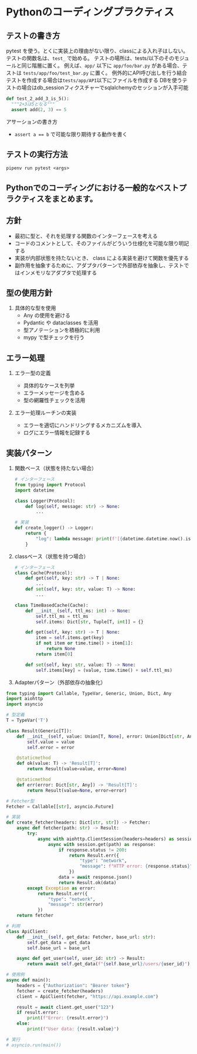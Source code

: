 
# Pythonのコーディングプラクティス

## テストの書き方

pytest を使う。とくに実装上の理由がない限り、classによる入れ子はしない。
テストの関数名は、`test_` で始める。
テストの場所は、tests/以下のそのモジュールと同じ階層に置く。
例えば、`app/` 以下に `app/foo/bar.py` がある場合、テストは `tests/app/foo/test_bar.py` に置く。
例外的にAPI呼び出しを行う結合テストを作成する場合は`tests/app/API`以下にファイルを作成する
DBを使うテストの場合はdb_sessionフィクスチャーでsqlalchemyのセッションが入手可能


```python
def test_2_add_3_is_5():
  """2+3は5となる"""
  assert add(2, 3) == 5
```

アサーションの書き方

- `assert a == b` で可能な限り期待する動作を書く

## テストの実行方法

`pipenv run pytest <args>`

## Pythonでのコーディングにおける一般的なベストプラクティスをまとめます。

## 方針

- 最初に型と、それを処理する関数のインターフェースを考える
- コードのコメントとして、そのファイルがどういう仕様化を可能な限り明記する
- 実装が内部状態を持たないとき、 class による実装を避けて関数を優先する
- 副作用を抽象するために、アダプタパターンで外部依存を抽象し、テストではインメモリなアダプタで処理する

## 型の使用方針

1. 具体的な型を使用
   - Any の使用を避ける
   - Pydantic や dataclasses を活用
   - 型アノテーションを積極的に利用
   - mypy で型チェックを行う

## エラー処理

1. エラー型の定義
   - 具体的なケースを列挙
   - エラーメッセージを含める
   - 型の網羅性チェックを活用

2. エラー処理ルーチンの実装
   - エラーを適切にハンドリングするメカニズムを導入
   - ログにエラー情報を記録する

## 実装パターン

1. 関数ベース（状態を持たない場合）

   ```python
   # インターフェース
   from typing import Protocol
   import datetime

   class Logger(Protocol):
       def log(self, message: str) -> None:
           ...

   # 実装
   def create_logger() -> Logger:
       return {
           "log": lambda message: print(f'[{datetime.datetime.now().isoformat()}] {message}')
       }
   ```

2. classベース（状態を持つ場合）

   ```python
   # インターフェース
   class Cache(Protocol):
       def get(self, key: str) -> T | None:
           ...
       def set(self, key: str, value: T) -> None:
           ...

   class TimeBasedCache(Cache):
       def __init__(self, ttl_ms: int) -> None:
           self.ttl_ms = ttl_ms
           self.items: Dict[str, Tuple[T, int]] = {}

       def get(self, key: str) -> T | None:
           item = self.items.get(key)
           if not item or time.time() > item[1]:
               return None
           return item[0]

       def set(self, key: str, value: T) -> None:
           self.items[key] = (value, time.time() + self.ttl_ms)
   ```

3. Adapterパターン（外部依存の抽象化）

  ```python
  from typing import Callable, TypeVar, Generic, Union, Dict, Any
  import aiohttp
  import asyncio

  # 型定義
  T = TypeVar('T')

  class Result(Generic[T]):
      def __init__(self, value: Union[T, None], error: Union[Dict[str, Any], None]):
          self.value = value
          self.error = error

      @staticmethod
      def ok(value: T) -> 'Result[T]':
          return Result(value=value, error=None)

      @staticmethod
      def err(error: Dict[str, Any]) -> 'Result[T]':
          return Result(value=None, error=error)

  # Fetcher型
  Fetcher = Callable[[str], asyncio.Future]

  # 実装
  def create_fetcher(headers: Dict[str, str]) -> Fetcher:
      async def fetcher(path: str) -> Result:
          try:
              async with aiohttp.ClientSession(headers=headers) as session:
                  async with session.get(path) as response:
                      if response.status != 200:
                          return Result.err({
                              "type": "network",
                              "message": f"HTTP error: {response.status}"
                          })
                      data = await response.json()
                      return Result.ok(data)
          except Exception as error:
              return Result.err({
                  "type": "network",
                  "message": str(error)
              })
      return fetcher

  # 利用
  class ApiClient:
      def __init__(self, get_data: Fetcher, base_url: str):
          self.get_data = get_data
          self.base_url = base_url

      async def get_user(self, user_id: str) -> Result:
          return await self.get_data(f"{self.base_url}/users/{user_id}")

  # 使用例
  async def main():
      headers = {"Authorization": "Bearer token"}
      fetcher = create_fetcher(headers)
      client = ApiClient(fetcher, "https://api.example.com")

      result = await client.get_user("123")
      if result.error:
          print(f"Error: {result.error}")
      else:
          print(f"User data: {result.value}")

  # 実行
  # asyncio.run(main())
  ```
